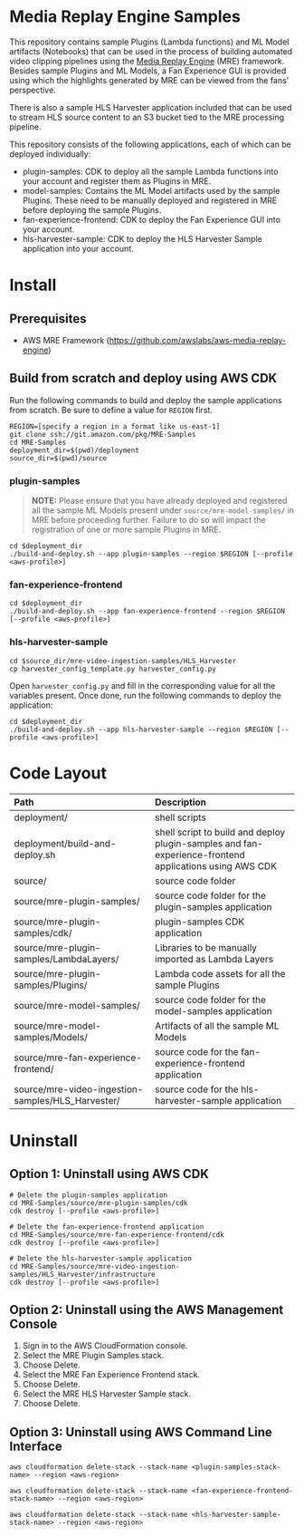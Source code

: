 # Media Replay Engine Samples #

This repository contains sample Plugins (Lambda functions) and ML Model artifacts (Notebooks) that can be used in the process of building automated video clipping pipelines using the [Media Replay Engine](https://github.com/awslabs/aws-media-replay-engine) (MRE) framework. Besides sample Plugins and ML Models, a Fan Experience GUI is provided using which the highlights generated by MRE can be viewed from the fans' perspective.

There is also a sample HLS Harvester application included that can be used to stream HLS source content to an S3 bucket tied to the MRE processing pipeline.

This repository consists of the following applications, each of which can be deployed individually:

* plugin-samples: CDK to deploy all the sample Lambda functions into your account and register them as Plugins in MRE.
* model-samples: Contains the ML Model artifacts used by the sample Plugins. These need to be manually deployed and registered in MRE before deploying the sample Plugins.
* fan-experience-frontend: CDK to deploy the Fan Experience GUI into your account.
* hls-harvester-sample: CDK to deploy the HLS Harvester Sample application into your account.

# Install

## Prerequisites

* AWS MRE Framework (https://github.com/awslabs/aws-media-replay-engine)

## Build from scratch and deploy using AWS CDK

Run the following commands to build and deploy the sample applications from scratch. Be sure to define a value for `REGION` first.

```
REGION=[specify a region in a format like us-east-1]
git clone ssh://git.amazon.com/pkg/MRE-Samples
cd MRE-Samples
deployment_dir=$(pwd)/deployment
source_dir=$(pwd)/source
```

### plugin-samples

> **NOTE:** Please ensure that you have already deployed and registered all the sample ML Models present under `source/mre-model-samples/` in MRE before proceeding further. Failure to do so will impact the registration of one or more sample Plugins in MRE.

```
cd $deployment_dir
./build-and-deploy.sh --app plugin-samples --region $REGION [--profile <aws-profile>]
```

### fan-experience-frontend

```
cd $deployment_dir
./build-and-deploy.sh --app fan-experience-frontend --region $REGION [--profile <aws-profile>]
```

### hls-harvester-sample

```
cd $source_dir/mre-video-ingestion-samples/HLS_Harvester
cp harvester_config_template.py harvester_config.py
```

Open `harvester_config.py` and fill in the corresponding value for all the variables present. Once done, run the following commands to deploy the application:

```
cd $deployment_dir
./build-and-deploy.sh --app hls-harvester-sample --region $REGION [--profile <aws-profile>]
```

# Code Layout

| Path | Description |
|:---  |:------------|
| deployment/ |	shell scripts |
| deployment/build-and-deploy.sh | shell script to build and deploy plugin-samples and fan-experience-frontend applications using AWS CDK |
| source/ | source code folder |
| source/mre-plugin-samples/ | source code folder for the plugin-samples application |
| source/mre-plugin-samples/cdk/ | plugin-samples CDK application |
| source/mre-plugin-samples/LambdaLayers/ | Libraries to be manually imported as Lambda Layers |
| source/mre-plugin-samples/Plugins/ | Lambda code assets for all the sample Plugins |
| source/mre-model-samples/ | source code folder for the model-samples application |
| source/mre-model-samples/Models/ | Artifacts of all the sample ML Models |
| source/mre-fan-experience-frontend/ | source code for the fan-experience-frontend application |
| source/mre-video-ingestion-samples/HLS_Harvester/ | source code for the hls-harvester-sample application |

# Uninstall

## Option 1: Uninstall using AWS CDK
```
# Delete the plugin-samples application
cd MRE-Samples/source/mre-plugin-samples/cdk
cdk destroy [--profile <aws-profile>]

# Delete the fan-experience-frontend application
cd MRE-Samples/source/mre-fan-experience-frontend/cdk
cdk destroy [--profile <aws-profile>]

# Delete the hls-harvester-sample application
cd MRE-Samples/source/mre-video-ingestion-samples/HLS_Harvester/infrastructure
cdk destroy [--profile <aws-profile>]
```

## Option 2: Uninstall using the AWS Management Console
1. Sign in to the AWS CloudFormation console.
2. Select the MRE Plugin Samples stack.
3. Choose Delete.
4. Select the MRE Fan Experience Frontend stack.
5. Choose Delete.
6. Select the MRE HLS Harvester Sample stack.
7. Choose Delete.

## Option 3: Uninstall using AWS Command Line Interface
```
aws cloudformation delete-stack --stack-name <plugin-samples-stack-name> --region <aws-region>

aws cloudformation delete-stack --stack-name <fan-experience-frontend-stack-name> --region <aws-region>

aws cloudformation delete-stack --stack-name <hls-harvester-sample-stack-name> --region <aws-region>
```